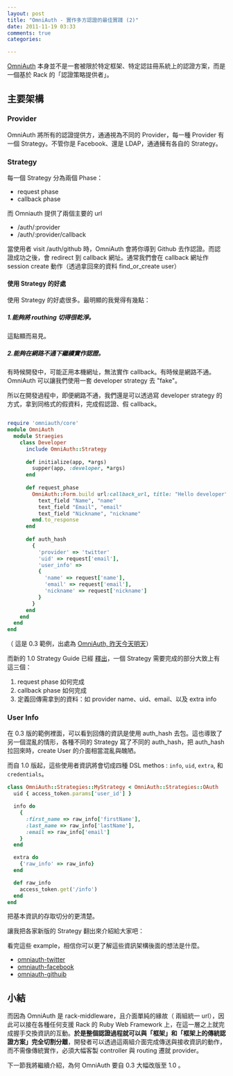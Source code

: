 ```yaml
---
layout: post
title: "OmniAuth - 實作多方認證的最佳實踐 (2)"
date: 2011-11-19 03:33
comments: true
categories: 

---
```


[OmniAuth](https://github.com/intridea/omniauth)  本身並不是一套被限於特定框架、特定認註冊系統上的認證方案，而是一個基於 Rack 的「認證策略提供者」。


## 主要架構

### Provider

OmniAuth 將所有的認證提供方，通通視為不同的 Provider，每一種 Provider 有一個 Strategy。不管你是 Facebook、還是 LDAP，通通擁有各自的 Strategy。

### Strategy

每一個 Strategy 分為兩個 Phase：

* request phase
* callback phase

而 Omniauth 提供了兩個主要的 url

* /auth/:provider
* /auth/:provider/callback

當使用者 visit /auth/github 時，OmniAuth 會將你導到 Github 去作認證。而認證成功之後，會 redirect 到 callback 網址。通常我們會在 callback 網址作 session create 動作（透過拿回來的資料 find_or_create user）

#### 使用 Strategy 的好處

使用 Strategy 的好處很多。最明顯的我覺得有幾點：

##### 1.能夠將 routhing 切得很乾淨。

這點顯而易見。

##### 2.能夠在網路不通下繼續實作認證。

有時候開發中，可能正用本機網址，無法實作 callback。有時候是網路不通。OmniAuth 可以讓我們使用一套 developer strategy 去 "fake"。

所以在開發過程中，即便網路不通，我們還是可以透過寫 developer strategy 的方式，拿到同格式的假資料，完成假認證、假 callback。

``` ruby lib/developer_straegy.rb

require 'omniauth/core'
module OmniAuth
  module Straegies
    class Developer
      include OmniAuth::Strategy
      
      def initialize(app, *args)
        supper(app, :developer, *args)
      end
      
      def request_phase
        OmniAuth::Form.build url:callback_url, title: "Hello developer" do
          text_field "Name", "name"
          text_field "Email", "email"
          text_field "Nickname", "nickname"
        end.to_response
      end
      
      def auth_hash
        {
          'provider' => 'twitter'
          'uid' => request['email'],
          'user_info' => 
          {
            'name' => request['name'],
            'email' => request['email'],
            'nickname' => request['nickname']
          }
        }
      end
    end
  end
end

```

（ 這是 0.3 範例，出處為 [OmniAuth, 昨天今天明天](http://cn.intridea.com/2011/07/omniauth-intro/)）

而新的 1.0 Strategy Guide 已經 [釋出](https://github.com/intridea/omniauth/wiki/Strategy-Contribution-Guide)，一個 Strategy 需要完成的部分大致上有這三個：

1. request phase 如何完成
2. callback phase 如何完成
3. 定義回傳需拿到的資料：如 provider name、uid、email、以及 extra info


### User Info

在 0.3 版的範例裡面，可以看到回傳的資訊是使用 auth_hash 去包。這也導致了另一個混亂的情形，各種不同的 Strategy 寫了不同的 auth_hash，把 auth_hash 拉回來時，create User 的介面相當混亂與醜陋。

而自 1.0 版起，這些使用者資訊將會切成四種 DSL methos : `info`, `uid`, `extra`, 和 `credentials`。

``` ruby
class OmniAuth::Strategies::MyStrategy < OmniAuth::Strategies::OAuth
  uid { access_token.params['user_id'] }

  info do
    {
      :first_name => raw_info['firstName'],
      :last_name => raw_info['lastName'],
      :email => raw_info['email']
    }
  end

  extra do
    {'raw_info' => raw_info}
  end

  def raw_info
    access_token.get('/info')
  end
end

```

把基本資訊的存取切分的更清楚。

讓我把各家新版的 Strategy 翻出來介紹給大家吧：

看完這些 example，相信你可以更了解這些資訊架構後面的想法是什麼。

* [omniauth-twitter](https://github.com/arunagw/omniauth-twitter/blob/master/lib/omniauth/strategies/twitter.rb)
* [omniauth-facebook](https://github.com/mkdynamic/omniauth-facebook/blob/master/lib/omniauth/strategies/facebook.rb)
* [omniauth-githuib](https://github.com/intridea/omniauth-github/blob/master/lib/omniauth/strategies/github.rb)

## 小結

而因為 OmniAuth 是 rack-middleware，且介面單純的緣故（ 兩組統一 url），因此可以接在各種任何支援 Rack 的 Ruby Web Framework 上，在這一層之上就完成握手交換資訊的互動。**於是整個認證過程就可以與「框架」和「框架上的傳統認證方案」完全切割分離**，開發者可以透過這兩組介面完成傳送與接收資訊的動作，而不需像傳統實作，必須大幅客製 controller 與 routing 遷就 provider。

下一節我將繼續介紹，為何 OmniAuth 要自 0.3 大幅改版至 1.0 。


